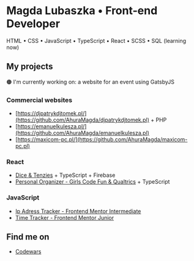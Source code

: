 # Magda Lubaszka • Front-end Developer
HTML • CSS • JavaScript • TypeScript • React • SCSS • SQL (learning now)

## My projects

🟠 I'm currently working on: a website for an event using GatsbyJS

### Commercial websites
- [https://djpatrykdjtomek.pl/](https://github.com/AhuraMagda/djpatrykdjtomek.pl) + PHP
- [https://emanuelkulesza.pl/](https://github.com/AhuraMagda/emanuelkulesza.pl)
- [https://maxicom-pc.pl/](https://github.com/AhuraMagda/maxicom-pc.pl)

### React 
- [Dice & Tenzies](https://github.com/AhuraMagda/Pretty-Dice) + TypeScript + Firebase
- [Personal Organizer - Girls Code Fun & Qualtrics](https://github.com/AhuraMagda/MyPersonalOrganizer-GirlsCodeFun) + TypeScript

### JavaScript 
- [Ip Adress Tracker - Frontend Mentor Intermediate](https://github.com/AhuraMagda/FrontendMentor-lvl3-ip-address-tracker)
- [Time Tracker - Frontend Mentor Junior](https://github.com/AhuraMagda/FrontendMentor-lvl2-time-tracker)

## Find me on
- [Codewars](https://www.codewars.com/users/AhuraMagda)
